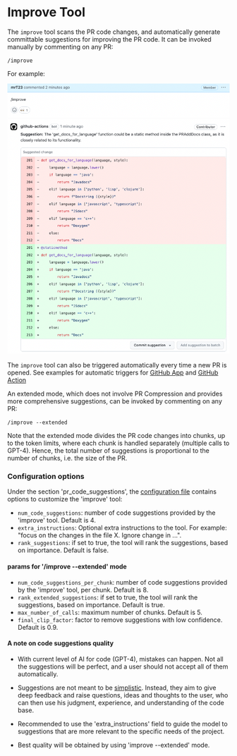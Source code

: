 # Improve Tool

The `improve` tool scans the PR code changes, and automatically generate committable suggestions for improving the PR code.
It can be invoked manually by commenting on any PR:
```
/improve
```
For example:

<kbd><img src=./../pics/improve_comment.png width="768"></kbd>
<kbd><img src=./../pics/improve.png width="768"></kbd>

The `improve` tool can also be triggered automatically every time a new PR is opened. See examples for automatic triggers for [GitHub App](https://github.com/Codium-ai/pr-agent/blob/main/Usage.md#github-app-automatic-tools) and [GitHub Action](https://github.com/Codium-ai/pr-agent/blob/main/Usage.md#working-with-github-action)

An extended mode, which does not involve PR Compression and provides more comprehensive suggestions, can be invoked by commenting on any PR:
```
/improve --extended
```
Note that the extended mode divides the PR code changes into chunks, up to the token limits, where each chunk is handled separately (multiple calls to GPT-4).
Hence, the total number of suggestions is proportional to the number of chunks, i.e. the size of the PR.

### Configuration options

Under the section 'pr_code_suggestions', the [configuration file](./../pr_agent/settings/configuration.toml#L40) contains options to customize the 'improve' tool:

- `num_code_suggestions`: number of code suggestions provided by the 'improve' tool. Default is 4.
- `extra_instructions`: Optional extra instructions to the tool. For example: "focus on the changes in the file X. Ignore change in ...".
- `rank_suggestions`: if set to true, the tool will rank the suggestions, based on importance. Default is false.

#### params for '/improve --extended' mode
- `num_code_suggestions_per_chunk`: number of code suggestions provided by the 'improve' tool, per chunk. Default is 8.
- `rank_extended_suggestions`: if set to true, the tool will rank the suggestions, based on importance. Default is true.
- `max_number_of_calls`: maximum number of chunks. Default is 5.
- `final_clip_factor`: factor to remove suggestions with low confidence. Default is 0.9.


#### A note on code suggestions quality

- With current level of AI for code (GPT-4), mistakes can happen. Not all the suggestions will be perfect, and a user should not accept all of them automatically.

- Suggestions are not meant to be [simplistic](./../pr_agent/settings/pr_code_suggestions_prompts.toml#L34). Instead, they aim to give deep feedback and raise questions, ideas and thoughts to the user, who can then use his judgment, experience, and understanding of the code base.

- Recommended to use the 'extra_instructions' field to guide the model to suggestions that are more relevant to the specific needs of the project.

- Best quality will be obtained by using 'improve --extended' mode.